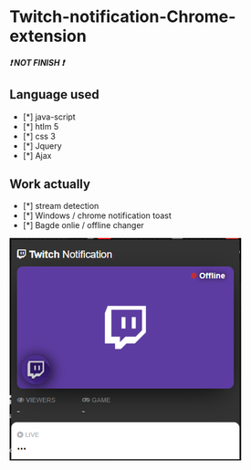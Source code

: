 # Twitch-notification-Chrome-extension

##### :heavy_exclamation_mark: NOT FINISH :heavy_exclamation_mark:<br>
## Language used
* [*] java-script
* [*] htlm 5
* [*] css 3
* [*] Jquery
* [*] Ajax

## Work actually 
* [*] stream detection
* [*] Windows / chrome notification toast
* [*] Bagde onlie / offline changer

![Screenshot](https://github.com/PsykoDev/Twitch-notification-Chrome-extension/blob/master/git/twitch.png?raw=true)

